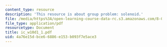 ```yaml
---
content_type: resource
description: 'This resource is about group problem: solenoid.'
file: /media/https%3A/open-learning-course-data-rc.s3.amazonaws.com/8-02-physics-ii-electricity-and-magnetism-spring-2007/4a76e15dbce66886e153b093f7e5ace3_ic_w10d1_1.pdf
file_type: application/pdf
resourcetype: Document
title: ic_w10d1_1.pdf
uid: 4a76e15d-bce6-6886-e153-b093f7e5ace3
---
```

